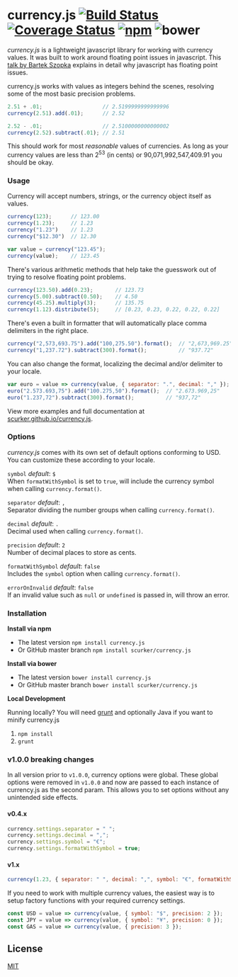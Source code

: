 currency.js [![Build Status](https://travis-ci.org/scurker/currency.js.svg?branch=master)](https://travis-ci.org/scurker/currency.js) [![Coverage Status](https://coveralls.io/repos/scurker/currency.js/badge.svg?branch=test-coverage&service=github)](https://coveralls.io/github/scurker/currency.js?branch=test-coverage) [![npm](https://img.shields.io/npm/v/currency.js.svg?style=flat)](https://www.npmjs.com/package/currency.js) ![bower](https://img.shields.io/bower/v/currency.js.svg)
===========

*currency.js* is a lightweight javascript library for working with currency values. It was built to work around floating point issues in javascript. This [talk by Bartek Szopka](http://www.youtube.com/watch?v=MqHDDtVYJRI) explains in detail why javascript has floating point issues.

currency.js works with values as integers behind the scenes, resolving some of the most basic precision problems.

```javascript
2.51 + .01;                   // 2.5199999999999996
currency(2.51).add(.01);      // 2.52

2.52 - .01;                   // 2.5100000000000002
currency(2.52).subtract(.01); // 2.51
```

This should work for most *reasonable* values of currencies. As long as your currency values are less than 2<sup>53</sup> (in cents) or 90,071,992,547,409.91 you should be okay.

### Usage

Currency will accept numbers, strings, or the currency object itself as values.

```javascript
currency(123);      // 123.00
currency(1.23);     // 1.23
currency("1.23")    // 1.23
currency("$12.30")  // 12.30

var value = currency("123.45");
currency(value);    // 123.45
```

There's various arithmetic methods that help take the guesswork out of trying to resolve floating point problems.

```javascript
currency(123.50).add(0.23);       // 123.73
currency(5.00).subtract(0.50);    // 4.50
currency(45.25).multiply(3);      // 135.75
currency(1.12).distribute(5);     // [0.23, 0.23, 0.22, 0.22, 0.22]
```

There's even a built in formatter that will automatically place comma delimiters in the right place.

```javascript
currency("2,573,693.75").add("100,275.50").format();  // "2,673,969.25"
currency("1,237.72").subtract(300).format();          // "937.72"
```

You can also change the format, localizing the decimal and/or delimiter to your locale.

```javascript
var euro = value => currency(value, { separator: ".", decimal: "," });
euro("2.573.693,75").add("100.275,50").format();  // "2.673.969,25"
euro("1.237,72").subtract(300).format();          // "937,72"
```

View more examples and full documentation at [scurker.github.io/currency.js](http://scurker.github.io/currency.js).

### Options

*currency.js* comes with its own set of default options conforming to USD. You can customize these according to your locale.

`symbol` *default*: `$`<br/>
When `formatWithSymbol` is set to `true`, will include the currency symbol when calling `currency.format()`.

`separator` *default*: `,`<br/>
Separator dividing the number groups when calling `currency.format()`.

`decimal` *default*: `.`<br/>
Decimal used when calling `currency.format()`.

`precision` *default*: `2`<br/>
Number of decimal places to store as cents.

`formatWithSymbol` *default*: `false`<br/>
Includes the `symbol` option when calling `currency.format()`.

`errorOnInvalid` *default*: `false`<br/>
If an invalid value such as `null` or `undefined` is passed in, will throw an error.

### Installation

**Install via npm**

* The latest version ```npm install currency.js```
* Or GitHub master branch ```npm install scurker/currency.js```

**Install via bower**

* The latest version ```bower install currency.js```
* Or GitHub master branch ```bower install scurker/currency.js```

**Local Development**

Running locally? You will need [grunt](http://gruntjs.com/) and optionally Java if you want to minify currency.js

1. `npm install`
1. `grunt`

### v1.0.0 breaking changes

In all version prior to `v1.0.0`, currency options were global. These global options were removed in `v1.0.0` and now are passed to each instance of currency.js as the second param. This allows you to set options without any unintended side effects.

#### v0.4.x

```js
currency.settings.separator = " ";
currency.settings.decimal = ",";
currency.settings.symbol = "€";
currency.settings.formatWithSymbol = true;
```

#### v1.x

```js
currency(1.23, { separator: " ", decimal: ",", symbol: "€", formatWithSymbol: true })
```

If you need to work with multiple currency values, the easiest way is to setup factory functions with your required currency settings.

```js
const USD = value => currency(value, { symbol: "$", precision: 2 });
const JPY = value => currency(value, { symbol: "¥", precision: 0 });
const GAS = value => currency(value, { precision: 3 });
```

## License

[MIT](/license)